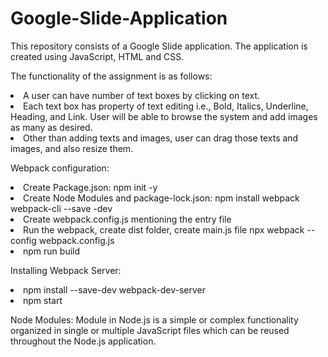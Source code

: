 # Google-Slide-Application
This repository consists of a Google Slide application. 
The application is created using JavaScript, HTML and CSS. 

The functionality of the assignment is as follows:

<li> A user can have number of text boxes by clicking on text.</li>
<li> Each text box has property of text editing i.e., Bold, Italics, Underline, Heading, and Link. User will be able to browse the system and add images as many as desired. </li>
<li> Other than adding texts and images, user can drag those texts and images, and also resize them. </li>

Webpack configuration: 
<li> Create Package.json: npm init -y </li>
<li> Create Node Modules and package-lock.json: npm install webpack webpack-cli --save -dev </li>
<li> Create webpack.config.js mentioning the entry file </li>
<li> Run the webpack, create dist folder, create main.js file npx webpack --config webpack.config.js </li>
<li> npm run build </li>

Installing Webpack Server:

<li> npm install --save-dev webpack-dev-server </li>
<li> npm start </li>

Node Modules: 
Module in Node.js is a simple or complex functionality organized in single or multiple JavaScript files which can be reused throughout the Node.js application.
